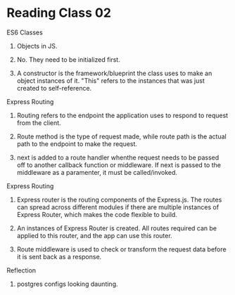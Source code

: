 # Reading Class 02

ES6 Classes

1) Objects in JS.

2) No. They need to be initialized first.

3) A constructor is the framework/blueprint the class uses to make an object instances of it. "This" refers to the instances that was just created to self-reference.

Express Routing

1) Routing refers to the endpoint the application uses to respond to request from the client.

2) Route method is the type of request made, while route path is the actual path to the endpoint to make the request.

3) next is added to a route handler whenthe request needs to be passed off to another callback function or middleware. If next is passed to the middleware as a paramenter, it must be called/invoked.

Express Routing

1) Express router is the routing components of the Express.js. The routes can spread across different modules if there are multiple instances of Express Router, which makes the code flexible to build.

2) An instances of Express Router is created. All routes required can be applied to this router, and the app can use this router.

3) Route middleware is used to check or transform the request data before it is sent back as a response.

Reflection

1) postgres configs looking daunting.